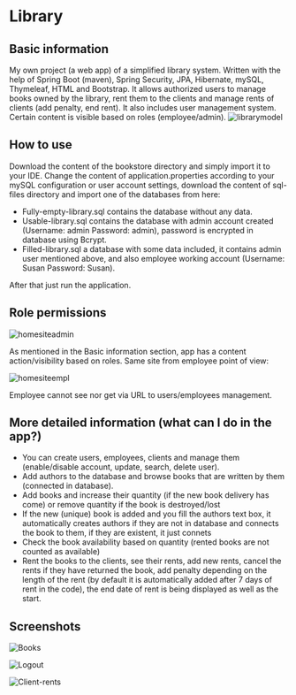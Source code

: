 # Library
## Basic information
My own project (a web app) of a simplified library system. Written with the help of Spring Boot (maven), Spring Security, JPA, Hibernate, mySQL, Thymeleaf, HTML and Bootstrap. It allows authorized users to manage books owned by the library, rent them to the clients and manage rents of clients (add penalty, end rent). It also includes user management system. Certain content is visible based on roles (employee/admin).
![librarymodel](https://user-images.githubusercontent.com/106389146/192172291-7be6f7f5-95a8-4734-a3cb-64cfa848b82b.png)
## How to use
Download the content of the bookstore directory and simply import it to your IDE. Change the content of application.properties according to your mySQL configuration or user account settings, download the content of sql-files directory and import one of the databases from here:
 - Fully-empty-library.sql contains the database without any data.
 - Usable-library.sql contains the database with admin account created (Username: admin Password: admin), password is encrypted in database using Bcrypt.
 - Filled-library.sql a database with some data included, it contains admin user mentioned above, and also employee working account (Username: Susan Password: Susan).
 
After that just run the application.
## Role permissions
![homesiteadmin](https://user-images.githubusercontent.com/106389146/192172424-b1e213ec-9986-45c7-b5a6-b670455b8410.PNG)

As mentioned in the Basic information section, app has a content action/visibility based on roles.
Same site from employee point of view:

![homesiteempl](https://user-images.githubusercontent.com/106389146/192172559-ab5fc3bf-8e2d-4157-bc9d-a60736f978f2.PNG)

Employee cannot see nor get via URL to users/employees management.

## More detailed information (what can I do in the app?)
- You can create users, employees, clients and manage them (enable/disable account, update, search, delete user).
- Add authors to the database and browse books that are written by them (connected in database).
- Add books and increase their quantity (if the new book delivery has come) or remove quantity if the book is destroyed/lost
- If the new (unique) book is added and you fill the authors text box, it automatically creates authors if they are not in database and connects the book to them, if they are existent, it just connets
- Check the book availability based on quantity (rented books are not counted as available)
- Rent the books to the clients, see their rents, add new rents, cancel the rents if they have returned the book, add penalty depending on the length of the rent (by default it is automatically added after 7 days of rent in the code), the end date of rent is being displayed as well as the start.
## Screenshots

![Books](https://user-images.githubusercontent.com/106389146/192173019-0d9ceaa2-3c8f-4a75-a148-d8b2593f0de6.PNG)

![Logout](https://user-images.githubusercontent.com/106389146/192173084-2279f579-4018-4685-95cc-e6881d0d51f1.PNG)

![Client-rents](https://user-images.githubusercontent.com/106389146/192173088-8b3f896e-3e0a-4198-9ab7-874a2f55d2ee.PNG)


